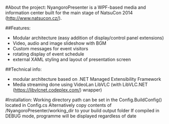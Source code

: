 #About the project:
NyangoroPresenter is a WPF-based media and information center built for the main stage of NatsuCon 2014 (http://www.natsucon.cz/).

##Features:
- Modular architecture (easy addition of display/control panel extensions)
- Video, audio and image slideshow with BGM
- Custom messages for event visitors
- rotating display of event schedule
- external XAML styling and layout of presentation screen 

##Technical info:
- modular architecture based on .NET Managed Extensibility Framework
- Media streaming done using VideoLan LibVLC (with LibVLC.NET (https://libvlcnet.codeplex.com/) wrapper)


#Installation:
Working directory path can be set in the  Config.BuildConfig() located in Config.cs
Alternatively copy contents of /NyangoroPresenter/working_dir to your build output folder
If compiled in DEBUG mode, programme will be displayed regardless of date
